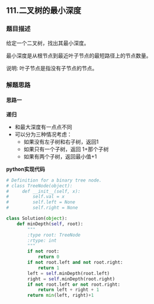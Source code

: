 ## 111.二叉树的最小深度
### 题目描述
给定一个二叉树，找出其最小深度。

最小深度是从根节点到最近叶子节点的最短路径上的节点数量。

说明: 叶子节点是指没有子节点的节点。
### 解题思路
#### 思路一
**递归**
- 和最大深度有一点点不同
- 可以分为三种情况考虑：
    - 如果没有左子树和右子树，返回1
    - 如果只有一个子树，返回 1+那个子树
    - 如果有两个子树，返回最小值+1

**python实现代码**
```python
# Definition for a binary tree node.
# class TreeNode(object):
#     def __init__(self, x):
#         self.val = x
#         self.left = None
#         self.right = None

class Solution(object):
    def minDepth(self, root):
        """
        :type root: TreeNode
        :rtype: int
        """
        if not root:
            return 0
        if not root.left and not root.right:
            return 1
        left = self.minDepth(root.left)
        right = self.minDepth(root.right)
        if not root.left or not root.right:
            return left + right + 1
        return min(left, right)+1
```

